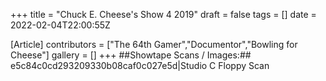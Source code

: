 +++
title = "Chuck E. Cheese's Show 4 2019"
draft = false
tags = []
date = 2022-02-04T22:00:55Z

[Article]
contributors = ["The 64th Gamer","Documentor","Bowling for Cheese"]
gallery = []
+++
##Showtape Scans / Images:##
<gallery>
e5c84c0cd293209330b08caf0c027e5d|Studio C Floppy Scan
</gallery>
